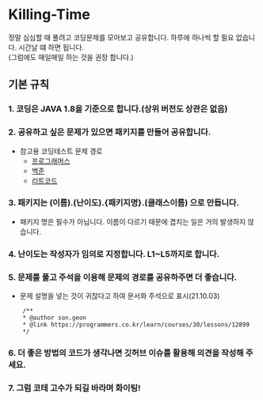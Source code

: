 # Killing-Time
정말 심심할 때 풀려고 코딩문제를 모아보고 공유합니다.
하루에 하나씩 할 필요 없습니다. 시간날 떄 하면 됩니다.  
(그럼에도 매일매일 하는 것을 권장 합니다.)

## 기본 규칙
### 1. 코딩은 JAVA 1.8을 기준으로 합니다.(상위 버전도 상관은 없음)
### 2. 공유하고 싶은 문제가 있으면 패키지를 만들어 공유합니다.
- 참고용 코딩테스트 문제 경로
    - [프로그래머스](https://programmers.co.kr/learn/challenges)
    - [백준](https://www.acmicpc.net/step)
    - [리트코드](https://leetcode.com/problemset/all/)     
### 3. 패키지는 (이름).(난이도).{패키지명}.(클래스이름) 으로 만듭니다.
- 패키지 명은 필수가 아닙니다. 이름이 다르기 때문에 겹치는 일은 거의 발생하지 않습니다.
### 4. 난이도는 작성자가 임의로 지정합니다. L1~L5까지로 합니다. 
### 5. 문제를 풀고 주석을 이용해 문제의 경로를 공유하주면 더 좋습니다.
- 문제 설명을 넣는 것이 귀찮다고 하여 문서화 주석으로 표시(21.10.03)   
```
    /**
    * @author son.geon
    * @link https://programmers.co.kr/learn/courses/30/lessons/12899
    */
```
### 6.  더 좋은 방법의 코드가 생각나면 깃허브 이슈를 활용해 의견을 작성해 주세요.
### 7. 그럼 코테 고수가 되길 바라며 화이팅!
